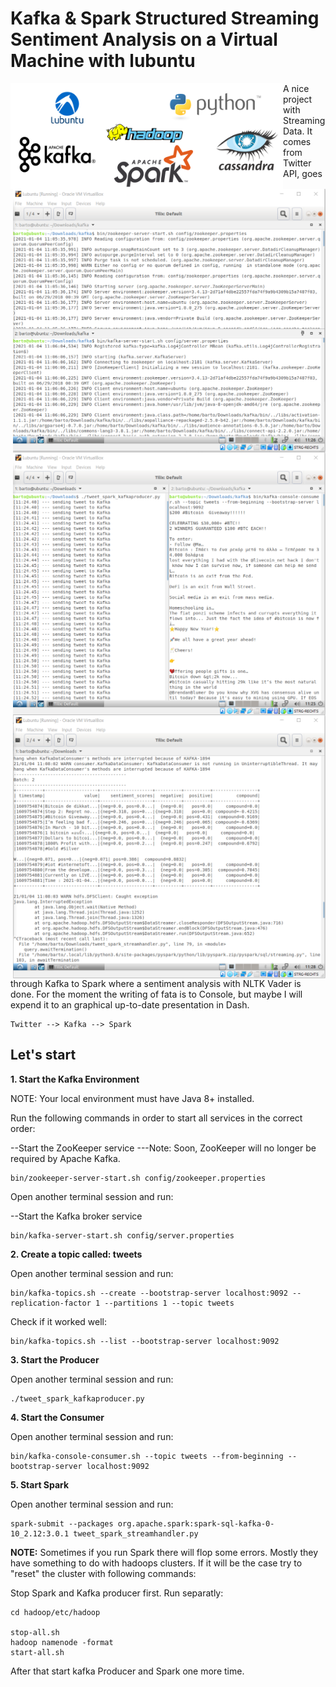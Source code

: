 # Kafka & Spark Structured Streaming Sentiment Analysis on a Virtual Machine with lubuntu
<img src="./logo_all_3.png" width="436" height="169" style="float:left"> <img src="./kafka.png" width="500" height="421" style="float:right"> <img src="./producer.png" width="500" height="421" style="float:right"> <img src="./spark.png" width="500" height="421" style="float:right">

A nice project with Streaming Data. It comes from Twitter API, goes through Kafka to Spark where a sentiment analysis with NLTK Vader is done. For the moment the writing of fata is to Console, but maybe I will expend it to an graphical up-to-date presentation in Dash.
```
Twitter --> Kafka --> Spark
```
## Let's start
**1. Start the Kafka Environment**

NOTE: Your local environment must have Java 8+ installed.

Run the following commands in order to start all services in the correct order:

--Start the ZooKeeper service
---Note: Soon, ZooKeeper will no longer be required by Apache Kafka.
```
bin/zookeeper-server-start.sh config/zookeeper.properties
```
Open another terminal session and run:

--Start the Kafka broker service
```
bin/kafka-server-start.sh config/server.properties
```
**2. Create a topic called: tweets**

Open another terminal session and run:
```
bin/kafka-topics.sh --create --bootstrap-server localhost:9092 --replication-factor 1 --partitions 1 --topic tweets
```
Check if it worked well:
```
bin/kafka-topics.sh --list --bootstrap-server localhost:9092
```
**3. Start the Producer**

Open another terminal session and run:
```
./tweet_spark_kafkaproducer.py
```
**4. Start the Consumer**

Open another terminal session and run:
```
bin/kafka-console-consumer.sh --topic tweets --from-beginning --bootstrap-server localhost:9092
```
**5. Start Spark**

Open another terminal session and run:
```
spark-submit --packages org.apache.spark:spark-sql-kafka-0-10_2.12:3.0.1 tweet_spark_streamhandler.py
```
**NOTE:**
Sometimes if you run Spark there will flop some errors. Mostly they have something to do with hadoops clusters. If it will be the case try to "reset" the cluster with following commands:

Stop Spark and Kafka producer first.
Run separatly:
```
cd hadoop/etc/hadoop

stop-all.sh 
hadoop namenode -format
start-all.sh
```
After that start kafka Producer and Spark one more time.
